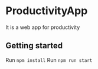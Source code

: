 # ProductivityApp

It is a web app for productivity

## Getting started

Run `npm install` 
Run `npm run start` 

